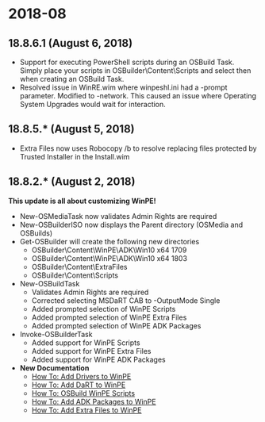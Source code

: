 # 2018-08

## 18.8.6.1 \(August 6, 2018\)

* Support for executing PowerShell scripts during an OSBuild Task.  Simply place your scripts in OSBuilder\Content\Scripts and select then when creating an OSBuild Task.
* Resolved issue in WinRE.wim where winpeshl.ini had a -prompt parameter.  Modified to -network.  This caused an issue where Operating System Upgrades would wait for interaction.

## 18.8.5.\* \(August 5, 2018\)

* Extra Files now uses Robocopy /b to resolve replacing files protected by Trusted Installer in the Install.wim

## 18.8.2.\* \(August 2, 2018\)

**This update is all about customizing WinPE!**

* New-OSMediaTask now validates Admin Rights are required
* New-OSBuilderISO now displays the Parent directory \(OSMedia and OSBuilds\)
* Get-OSBuilder will create the following new directories
  * OSBuilder\Content\WinPE\ADK\Win10 x64 1709
  * OSBuilder\Content\WinPE\ADK\Win10 x64 1803
  * OSBuilder\Content\ExtraFiles
  * OSBuilder\Content\Scripts
* New-OSBuildTask
  * Validates Admin Rights are required
  * Corrected selecting MSDaRT CAB to -OutputMode Single
  * Added prompted selection of WinPE Scripts
  * Added prompted selection of WinPE Extra Files
  * Added prompted selection of WinPE ADK Packages
* Invoke-OSBuilderTask
  * Added support for WinPE Scripts
  * Added support for WinPE Extra Files
  * Added support for WinPE ADK Packages
* **New Documentation**
  * [How To: Add Drivers to WinPE](../osbuild/new-osbuildtask-winpe/winpe-drivers.md)
  * [How To: Add DaRT to WinPE](../osbuild/new-osbuildtask-winpe/winpe-dart.md)
  * [How To: OSBuild WinPE Scripts](../osbuild/new-osbuildtask-winpe/winpe-powershell-scripts.md)
  * [How To: Add ADK Packages to WinPE](../osbuild/new-osbuildtask-winpe/winpe-adk-packages.md)
  * [How To: Add Extra Files to WinPE](../osbuild/new-osbuildtask-winpe/winpe-extrafiles.md)



